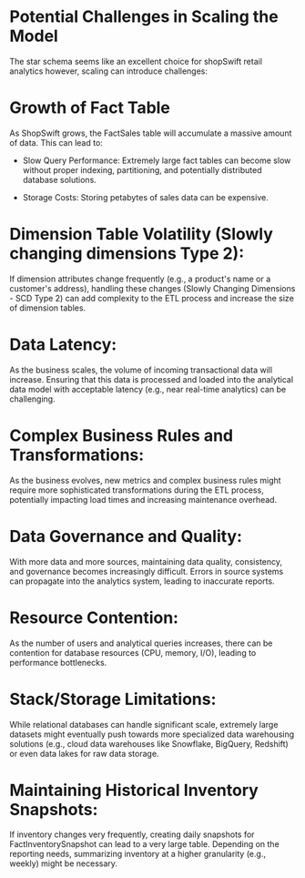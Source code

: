 # Potential Challenges in Scaling the Model

The star schema seems like an excellent choice for shopSwift retail analytics however, scaling can introduce challenges:


# Growth of Fact Table

As ShopSwift grows, the FactSales table will accumulate a massive amount of data. This can lead to: 	

- Slow Query Performance: Extremely large fact tables can become slow without proper indexing, partitioning, and potentially distributed database solutions.
  
- Storage Costs: Storing petabytes of sales data can be expensive.


 # Dimension Table Volatility (Slowly changing dimensions Type 2): 
 
 If dimension attributes change frequently (e.g., a product's name or a customer's address), handling these changes (Slowly Changing Dimensions - SCD Type 2) can add complexity to the ETL process and increase the size of dimension tables.
 

# Data Latency: 

As the business scales, the volume of incoming transactional data will increase. Ensuring that this data is processed and loaded into the analytical data model with acceptable latency (e.g., near real-time analytics) can be challenging.


# Complex Business Rules and Transformations: 

As the business evolves, new metrics and complex business rules might require more sophisticated transformations during the ETL process, potentially impacting load times and increasing maintenance overhead.


# Data Governance and Quality: 

With more data and more sources, maintaining data quality, consistency, and governance becomes increasingly difficult. Errors in source systems can propagate into the analytics system, leading to inaccurate reports.


# Resource Contention:

As the number of users and analytical queries increases, there can be contention for database resources (CPU, memory, I/O), leading to performance bottlenecks.


# Stack/Storage Limitations: 

While relational databases can handle significant scale, extremely large datasets might eventually push towards more specialized data warehousing solutions (e.g., cloud data warehouses like Snowflake, BigQuery, Redshift) or even data lakes for raw data storage.


# Maintaining Historical Inventory Snapshots: 

If inventory changes very frequently, creating daily snapshots for FactInventorySnapshot can lead to a very large table. Depending on the reporting needs, summarizing inventory at a higher granularity (e.g., weekly) might be necessary.





